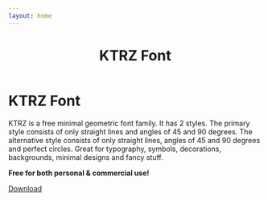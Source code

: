 ```yaml
---
layout: home
---
```


<header class="hero" data-lorem="loremipsumdolorsitametco" markdown="1">

# KTRZ Font

</header>

<main class="main col5:pr-1 col6:pl-1" markdown="1">

# KTRZ Font

<div class="col4:grid col4:grid-flow-col col4:gap-1 col4:justify-center" markdown="1">

  <div class="max-w-2 h-2 pt-05" markdown="1">

  KTRZ is a free minimal geometric font family. It has 2 styles. The primary style consists of only straight lines and angles of 45 and 90 degrees. The alternative style consists of only straight lines, angles of 45 and 90 degrees and perfect circles. Great for typography, symbols, decorations, backgrounds, minimal designs and fancy stuff.

  __Free for both personal & commercial use!__

  </div>

  <p class="m-0 pt-05" markdown="1">
    <a class="button" href="https://github.com/ixkaito/ktrz-font/archive/master.zip">Download</a>
  </p>

</div>

</main>
